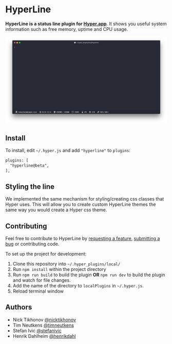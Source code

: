 HyperLine
=========

**HyperLine is a status line plugin for [Hyper.app](https://hyper.is/)**. It shows you useful system information such as free memory, uptime and CPU usage.

![Screenshot](./screenshot.png)

## Install

To install, edit `~/.hyper.js` and add `"hyperline"` to `plugins`:

```
plugins: [
  "hyperline@beta",
],
```

## Styling the line

We implemented the same mechanism for styling/creating css classes that Hyper uses.
This will allow you to create custom HyperLine themes the same way you would create a Hyper css theme.

## Contributing

Feel free to contribute to HyperLine by [requesting a feature](https://github.com/hyperline/hyperline/issues/new), [submitting a bug](https://github.com/hyperline/hyperline/issues/new) or contributing code.

To set up the project for development:

1. Clone this repository into `~/.hyper_plugins/local/`
2. Run `npm install` within the project directory
3. Run `npm run build` to build the plugin **OR** `npm run dev` to build the plugin and watch for file changes.
4. Add the name of the directory to `localPlugins` in `~/.hyper.js`.
5. Reload terminal window

## Authors

- Nick Tikhonov [@nicktikhonov](https://github.com/nicktikhonov)
- Tim Neutkens [@timneutkens](https://github.com/timneutkens)
- Stefan Ivic [@stefanivic](https://github.com/stefanivic)
- Henrik Dahlheim [@henrikdahl](https://github.com/henrikdahl)
